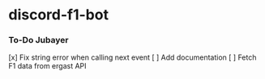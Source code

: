 # discord-f1-bot

### To-Do Jubayer
[x] Fix string error when calling next event
[ ] Add documentation
[ ] Fetch F1 data from ergast API